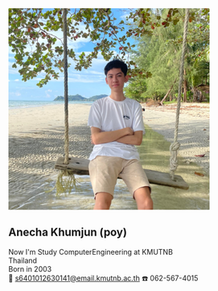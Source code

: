 <img src="Mypicture.jpg" width="400" height="400">

## Anecha Khumjun (poy)
Now I'm Study ComputerEngineering at KMUTNB  
Thailand  
Born in 2003  
:envelope_with_arrow: s6401012630141@email.kmutnb.ac.th
:phone: 062-567-4015


